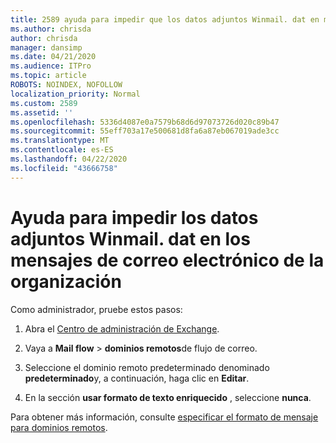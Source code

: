```yaml
---
title: 2589 ayuda para impedir que los datos adjuntos Winmail. dat en mensajes de correo electrónico de su organización
ms.author: chrisda
author: chrisda
manager: dansimp
ms.date: 04/21/2020
ms.audience: ITPro
ms.topic: article
ROBOTS: NOINDEX, NOFOLLOW
localization_priority: Normal
ms.custom: 2589
ms.assetid: ''
ms.openlocfilehash: 5336d4087e0a7579b68d6d97073726d020c89b47
ms.sourcegitcommit: 55eff703a17e500681d8fa6a87eb067019ade3cc
ms.translationtype: MT
ms.contentlocale: es-ES
ms.lasthandoff: 04/22/2020
ms.locfileid: "43666758"
---
```

# <a name="help-prevent-winmaildat-attachments-in-email-messages-from-your-organization"></a>Ayuda para impedir los datos adjuntos Winmail. dat en los mensajes de correo electrónico de la organización

Como administrador, pruebe estos pasos:

1. Abra el [Centro de administración de Exchange](https://outlook.office365.com/ecp/).

2. Vaya a **Mail flow** > **dominios remotos**de flujo de correo.

3. Seleccione el dominio remoto predeterminado denominado **predeterminado**y, a continuación, haga clic en **Editar**.

4. En la sección **usar formato de texto enriquecido** , seleccione **nunca**.

Para obtener más información, consulte [especificar el formato de mensaje para dominios remotos](https://docs.microsoft.com/Exchange/mail-flow-best-practices/remote-domains/remote-domains#specifying-message-format).

